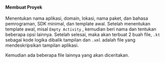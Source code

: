 #### Membuat Proyek

Menentukan nama aplikasi, domain, lokasi, nama paket, dan bahasa pemrograman, SDK minimal, dan template awal. Setelah menentukan template awal, misal `Empty Activity` , kemudian beri nama dan tentukan beberapa opsi lainnya. Setelah selesai, maka akan terbuat 2 buah file, `.kt` sebagai kode logika dibalik tampilan dan `.xml` adalah file yang mendeskripsikan tampilan aplikasi.

Kemudian ada beberapa file lainnya yang akan diceritakan.



